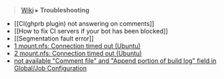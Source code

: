 > [Wiki](Home) ▸ **Troubleshooting**

* [[CI(ghprb plugin) not answering on comments]]
* [[How to fix CI servers if your bot has been blocked]]
* [[Segmentation fault error]]
* [1 mount.nfs: Connection timed out (Ubuntu)](https://github.com/propeoplemd/cibox/issues/300)
* [2 mount.nfs: Connection timed out (Ubuntu)](https://github.com/propeoplemd/cibox/issues/302)
* [not available "Comment file" and "Append portion of build log" field in Global/Job Configuration](https://github.com/propeoplemd/cibox/issues/223#issuecomment-165734053)